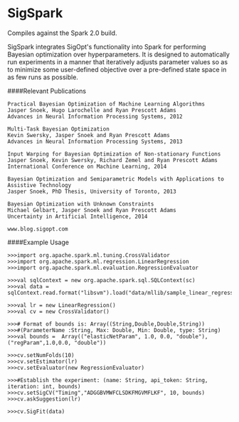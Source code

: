 # SigSpark
Compiles against the Spark 2.0 build. 


SigSpark integrates SigOpt's functionality into Spark for performing Bayesian optimization over hyperparameters. It is designed to automatically run experiments  in a manner that iteratively adjusts parameter values so as to minimize some user-defined objective over a pre-defined state space in as few runs as possible.

####Relevant Publications

    Practical Bayesian Optimization of Machine Learning Algorithms  
    Jasper Snoek, Hugo Larochelle and Ryan Prescott Adams  
    Advances in Neural Information Processing Systems, 2012  

    Multi-Task Bayesian Optimization  
    Kevin Swersky, Jasper Snoek and Ryan Prescott Adams  
    Advances in Neural Information Processing Systems, 2013  

    Input Warping for Bayesian Optimization of Non-stationary Functions  
    Jasper Snoek, Kevin Swersky, Richard Zemel and Ryan Prescott Adams  
    International Conference on Machine Learning, 2014  

    Bayesian Optimization and Semiparametric Models with Applications to Assistive Technology  
    Jasper Snoek, PhD Thesis, University of Toronto, 2013  
  
    Bayesian Optimization with Unknown Constraints
    Michael Gelbart, Jasper Snoek and Ryan Prescott Adams
    Uncertainty in Artificial Intelligence, 2014

    www.blog.sigopt.com

####Example Usage 

	>>>import org.apache.spark.ml.tuning.CrossValidator
	>>>import org.apache.spark.ml.regression.LinearRegression
	>>>import org.apache.spark.ml.evaluation.RegressionEvaluator

	>>>val sqlContext = new org.apache.spark.sql.SQLContext(sc)
	>>>val data = sqlContext.read.format("libsvm").load("data/mllib/sample_linear_regression_data.txt")

	>>>val lr = new LinearRegression()
	>>>val cv = new CrossValidator()

	>>># Format of bounds is: Array((String,Double,Double,String))
	>>>#(ParameterName :String, Max: Double, Min: Double, type: String)
	>>>val bounds =  Array(("elasticNetParam", 1.0, 0.0, "double"), ("regParam",1.0,0.0, "double"))

	>>>cv.setNumFolds(10)
	>>>cv.setEstimator(lr)
	>>>cv.setEvaluator(new RegressionEvaluator)

	>>>#Establish the experiment: (name: String, api_token: String, iteration: int, bounds)
	>>>cv.setSigCV("Timing","ADGGBVMWFCLSDKFMGVMFLKF", 10, bounds)
	>>>cv.askSuggestion(lr)

	>>>cv.SigFit(data)


